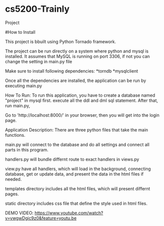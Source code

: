 # cs5200-Trainly
Project

#How to Install

This project  is bbuilt using Python Tornado framework.

The project can be run directly on a system  where python and mysql is installed.
It assumes that MySQL is running on port 3306, if not you can change the setting in main.py  file

Make sure to install following dependencies:
*torndb
*mysqlclient

Once all the dependencies are installed, the application can be run by executing main.py


How To Run:
To run this application, you have to create a database named "project" in mysql first.
execute all the ddl and dml sql statement.
After that, run main.py,

Go to  'http://localhost:8000/' in your browser, then you will get into the login page.

Application Description:
There are three python files that take the main functions.

main.py will connect to the database and do all settings and connect all parts in this program.

handlers.py will bundle differnt route to exact handlers in views.py

view.py have all handlers, which will load in the background, connecting database, get or update data, and present the data in the html files if needed.

templates directory includes all the html files, which will present differnt pages.

static directory includes css file that define the style used in html files.


DEMO VIDEO:
https://www.youtube.com/watch?v=ywgwDgic9z0&feature=youtu.be
